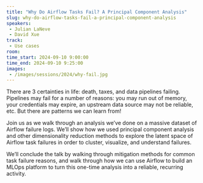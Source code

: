 ```yaml
---
title: "Why Do Airflow Tasks Fail? A Principal Component Analysis"
slug: why-do-airflow-tasks-fail-a-principal-component-analysis
speakers:
 - Julian LaNeve
 - David Xue
track:
 - Use cases
room: 
time_start: 2024-09-10 9:00:00
time_end: 2024-09-10 9:25:00
images:
 - /images/sessions/2024/why-fail.jpg 
---
```


There are 3 certainties in life: death, taxes, and data pipelines failing. Pipelines may fail for a number of reasons: you may run out of memory, your credentials may expire, an upstream data source may not be reliable, etc. But there are patterns we can learn from!

Join us as we walk through an analysis we’ve done on a massive dataset of Airflow failure logs. We’ll show how we used principal component analysis and other dimensionality reduction methods to explore the latent space of Airflow task failures in order to cluster, visualize, and understand failures.

We’ll conclude the talk by walking through mitigation methods for common task failure reasons, and walk through how we can use Airflow to build an MLOps platform to turn this one-time analysis into a reliable, recurring activity.